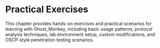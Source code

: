 # Practical Exercises

This chapter provides hands-on exercises and practical scenarios for learning with Ghost_Monkey, including basic usage patterns, protocol analysis techniques, lab environment setup, custom modifications, and OSCP-style penetration testing scenarios.
